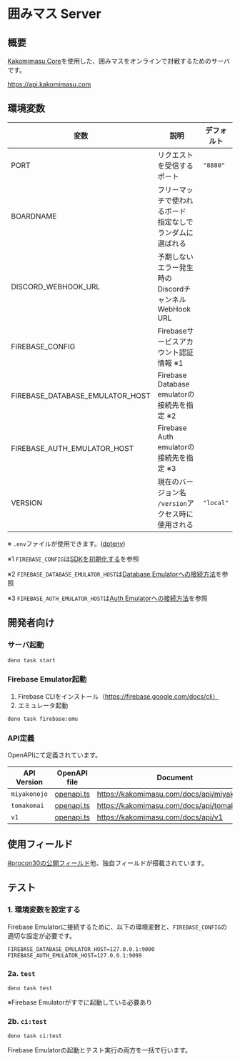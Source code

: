 # 囲みマス Server

## 概要

[Kakomimasu Core](https://github.com/codeforkosen/Kakomimasu)を使用した、囲みマスをオンラインで対戦するためのサーバです。

https://api.kakomimasu.com

## 環境変数

| 変数                            | 説明                                                         | デフォルト |
| ------------------------------- | ------------------------------------------------------------ | ---------- |
| PORT                            | リクエストを受信するポート                                   | `"8880"`   |
| BOARDNAME                       | フリーマッチで使われるボード<br>指定なしでランダムに選ばれる |            |
| DISCORD_WEBHOOK_URL             | 予期しないエラー発生時のDiscordチャンネルWebHook URL         |            |
| FIREBASE_CONFIG                 | Firebaseサービスアカウント認証情報 ※1                        |            |
| FIREBASE_DATABASE_EMULATOR_HOST | Firebase Database emulatorの接続先を指定 ※2                  |            |
| FIREBASE_AUTH_EMULATOR_HOST     | Firebase Auth emulatorの接続先を指定 ※3                      |            |
| VERSION                         | 現在のバージョン名<br> `/version`アクセス時に使用される      | `"local"`  |

※ `.env`ファイルが使用できます。([dotenv](https://deno.land/std/dotenv/mod.ts))

※1
`FIREBASE_CONFIG`は[SDKを初期化する](https://firebase.google.com/docs/admin/setup?authuser=0&hl=ja#initialize-sdk)を参照

※2
`FIREBASE_DATABASE_EMULATOR_HOST`は[Database Emulatorへの接続方法](https://firebase.google.com/docs/emulator-suite/connect_rtdb?hl=ja)を参照

※3
`FIREBASE_AUTH_EMULATOR_HOST`は[Auth Emulatorへの接続方法](https://firebase.google.com/docs/emulator-suite/connect_auth?hl=ja)を参照

## 開発者向け

### サーバ起動

```console
deno task start
```

### Firebase Emulator起動

1. Firebase CLIをインストール（https://firebase.google.com/docs/cli）
1. エミュレータ起動

```
deno task firebase:emu
```

### API定義

OpenAPIにて定義されています。

| API Version  | OpenAPI file                                | Document                                   |
| ------------ | ------------------------------------------- | ------------------------------------------ |
| `miyakonojo` | [openapi.ts](./miyakonojo/parts/openapi.ts) | https://kakomimasu.com/docs/api/miyakonojo |
| `tomakomai`  | [openapi.ts](./tomakomai/parts/openapi.ts)  | https://kakomimasu.com/docs/api/tomakomai  |
| `v1`         | [openapi.ts](./v1/parts/openapi.ts)         | https://kakomimasu.com/docs/api/v1         |

## 使用フィールド

[#procon30の公開フィールド](http://www.procon.gr.jp/?p=76585)他、独自フィールドが搭載されています。

## テスト

### 1. 環境変数を設定する

Firebase
Emulatorに接続するために、以下の環境変数と、`FIREBASE_CONFIG`の適切な設定が必要です。

```
FIREBASE_DATABASE_EMULATOR_HOST=127.0.0.1:9000
FIREBASE_AUTH_EMULATOR_HOST=127.0.0.1:9099
```

### 2a. `test`

```
deno task test
```

※Firebase Emulatorがすでに起動している必要あり

### 2b. `ci:test`

```
deno task ci:test
```

Firebase Emulatorの起動とテスト実行の両方を一括で行います。
